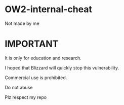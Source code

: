 # OW2-internal-cheat
Not made by me
# IMPORTANT
<p>It is only for education and research.</p>
<p>I hoped that Blizzard will quickly stop this vulnerability.</p>
<p>Commercial use is prohibited.</p>
<p>Do not abuse</p>
<p>Plz respect my repo</p>
